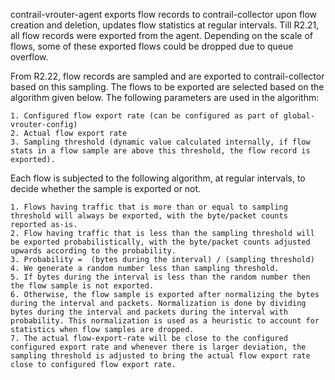 contrail-vrouter-agent exports flow records to contrail-collector upon flow creation and deletion, updates flow statistics at regular intervals. Till R2.21, all flow records were exported from the agent. Depending on the scale of flows, some of these exported flows could be dropped due to queue overflow.

From R2.22, flow records are sampled and are exported to contrail-collector based on this sampling. The flows to be exported are selected based on the algorithm given below. The following parameters are used in the algorithm:

    1. Configured flow export rate (can be configured as part of global-vrouter-config)
    2. Actual flow export rate
    3. Sampling threshold (dynamic value calculated internally, if flow stats in a flow sample are above this threshold, the flow record is exported).

Each flow is subjected to the following algorithm, at regular intervals, to decide whether the sample is exported or not.
    
    1. Flows having traffic that is more than or equal to sampling threshold will always be exported, with the byte/packet counts reported as-is.
    2. Flow having traffic that is less than the sampling threshold will be exported probabilistically, with the byte/packet counts adjusted upwards according to the probability.
    3. Probability =  (bytes during the interval) / (sampling threshold)
    4. We generate a random number less than sampling threshold.
    5. If bytes during the interval is less than the random number then the flow sample is not exported.
    6. Otherwise, the flow sample is exported after normalizing the bytes during the interval and packets. Normalization is done by dividing bytes during the interval and packets during the interval with probability. This normalization is used as a heuristic to account for statistics when flow samples are dropped.
    7. The actual flow-export-rate will be close to the configured configured export rate and whenever there is larger deviation, the sampling threshold is adjusted to bring the actual flow export rate close to configured flow export rate.